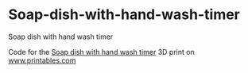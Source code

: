 # Soap-dish-with-hand-wash-timer

Soap dish with hand wash timer

Code for the <a href="https://www.printables.com/de/model/212345-soap-dish-with-hand-wash-timer">Soap dish with hand wash timer</a> 3D print on <a href="https://www.printables.com">www.printables.com</a>
